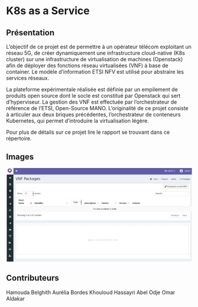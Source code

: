 # K8s as a Service

## Présentation

L’objectif de ce projet est de permettre à un opérateur télécom exploitant un réseau
5G, de créer dynamiquement une infrastructure cloud-native (K8s cluster) sur une
infrastructure de virtualisation de machines (Openstack) afin de déployer des fonctions
réseau virtualisées (VNF) à base de container. Le modèle d’information ETSI NFV est utilisé
pour abstraire les services réseaux.

La plateforme expérimentale réalisée est définie par un empilement de produits open
source dont le socle est constitué par Openstack qui sert d’hyperviseur. La gestion des VNF
est effectuée par l’orchestrateur de référence de l’ETSI, Open-Source MANO. L’originalité de
ce projet consiste à articuler aux deux briques précédentes, l’orchestrateur de conteneurs
Kubernetes, qui permet d’introduire la virtualisation légère.

Pour plus de détails sur ce projet lire le rapport se trouvant dans ce répertoire.

## Images

![Interface de MANO](OSM-MANO.png)

## Contributeurs

Hamouda Belghith
Aurélia Bordes
Khouloud Hassayri
Abel Odje
Omar Aldakar
